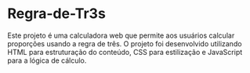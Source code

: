 # Regra-de-Tr3s
Este projeto é uma calculadora web que permite aos usuários calcular proporções usando a regra de três. O projeto foi desenvolvido utilizando HTML para estruturação do conteúdo, CSS para estilização e JavaScript para a lógica de cálculo. 
